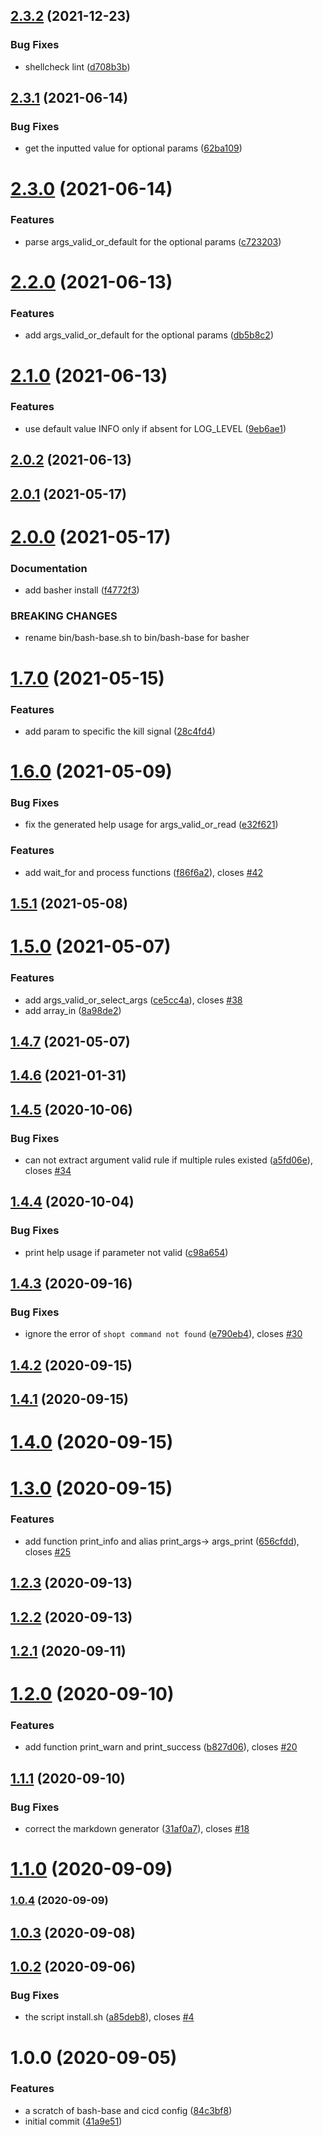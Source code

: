## [2.3.2](https://github.com/renault-digital/bash-base/compare/v2.3.1...v2.3.2) (2021-12-23)


### Bug Fixes

* shellcheck lint ([d708b3b](https://github.com/renault-digital/bash-base/commit/d708b3b42be1fad5bc5296a74efac742007151d9))

## [2.3.1](https://github.com/renault-digital/bash-base/compare/v2.3.0...v2.3.1) (2021-06-14)


### Bug Fixes

* get the inputted value for optional params ([62ba109](https://github.com/renault-digital/bash-base/commit/62ba1097aef765e1616f4489c97207c85007f172))

# [2.3.0](https://github.com/renault-digital/bash-base/compare/v2.2.0...v2.3.0) (2021-06-14)


### Features

* parse args_valid_or_default for the optional params ([c723203](https://github.com/renault-digital/bash-base/commit/c7232032ba96d918b48a76e94bf1477e4c810b35))

# [2.2.0](https://github.com/renault-digital/bash-base/compare/v2.1.0...v2.2.0) (2021-06-13)


### Features

* add args_valid_or_default for the optional params ([db5b8c2](https://github.com/renault-digital/bash-base/commit/db5b8c2099b501ce1eac04580c524d9cb1dc9bb2))

# [2.1.0](https://github.com/renault-digital/bash-base/compare/v2.0.2...v2.1.0) (2021-06-13)


### Features

* use default value INFO only if absent for LOG_LEVEL ([9eb6ae1](https://github.com/renault-digital/bash-base/commit/9eb6ae1a35c3bf37d109e9bf581da4d28d34c7d3))

## [2.0.2](https://github.com/renault-digital/bash-base/compare/v2.0.1...v2.0.2) (2021-06-13)

## [2.0.1](https://github.com/renault-digital/bash-base/compare/v2.0.0...v2.0.1) (2021-05-17)

# [2.0.0](https://github.com/renault-digital/bash-base/compare/v1.7.0...v2.0.0) (2021-05-17)


### Documentation

* add basher install ([f4772f3](https://github.com/renault-digital/bash-base/commit/f4772f3f476d93207550c4f6ff5cacbeffa202c8))


### BREAKING CHANGES

* rename bin/bash-base.sh to bin/bash-base for basher

# [1.7.0](https://github.com/renault-digital/bash-base/compare/v1.6.0...v1.7.0) (2021-05-15)


### Features

* add param to specific the kill signal ([28c4fd4](https://github.com/renault-digital/bash-base/commit/28c4fd4d7516891682f323a97488ab3e63b5c712))

# [1.6.0](https://github.com/renault-digital/bash-base/compare/v1.5.1...v1.6.0) (2021-05-09)


### Bug Fixes

* fix the generated help usage for args_valid_or_read ([e32f621](https://github.com/renault-digital/bash-base/commit/e32f6216680b40dea46816943454a5b7b2dbb43f))


### Features

* add wait_for and process functions ([f86f6a2](https://github.com/renault-digital/bash-base/commit/f86f6a24ac6ceef74f694d6932ba0adbb4a95d90)), closes [#42](https://github.com/renault-digital/bash-base/issues/42)

## [1.5.1](https://github.com/renault-digital/bash-base/compare/v1.5.0...v1.5.1) (2021-05-08)

# [1.5.0](https://github.com/renault-digital/bash-base/compare/v1.4.7...v1.5.0) (2021-05-07)


### Features

* add args_valid_or_select_args ([ce5cc4a](https://github.com/renault-digital/bash-base/commit/ce5cc4aca59dbe4d5edc53d18f29ceef88566bb6)), closes [#38](https://github.com/renault-digital/bash-base/issues/38)
* add array_in ([8a98de2](https://github.com/renault-digital/bash-base/commit/8a98de2d770ed67c413826ec00110c6031f06e74))

## [1.4.7](https://github.com/renault-digital/bash-base/compare/v1.4.6...v1.4.7) (2021-05-07)

## [1.4.6](https://github.com/renault-digital/bash-base/compare/v1.4.5...v1.4.6) (2021-01-31)

## [1.4.5](https://github.com/renault-digital/bash-base/compare/v1.4.4...v1.4.5) (2020-10-06)


### Bug Fixes

* can not extract argument valid rule if multiple rules existed ([a5fd06e](https://github.com/renault-digital/bash-base/commit/a5fd06e0058022ca592476bf01f8ecff6c9b7e02)), closes [#34](https://github.com/renault-digital/bash-base/issues/34)

## [1.4.4](https://github.com/renault-digital/bash-base/compare/v1.4.3...v1.4.4) (2020-10-04)


### Bug Fixes

* print help usage if parameter not valid ([c98a654](https://github.com/renault-digital/bash-base/commit/c98a654d4fd6eef1a082cd8d3ed5580fe7d5ccad))

## [1.4.3](https://github.com/renault-digital/bash-base/compare/v1.4.2...v1.4.3) (2020-09-16)


### Bug Fixes

* ignore the error of `shopt command not found` ([e790eb4](https://github.com/renault-digital/bash-base/commit/e790eb417b6de11b5358badd4178dce6a987dc18)), closes [#30](https://github.com/renault-digital/bash-base/issues/30)

## [1.4.2](https://github.com/renault-digital/bash-base/compare/v1.4.1...v1.4.2) (2020-09-15)

## [1.4.1](https://github.com/renault-digital/bash-base/compare/v1.4.0...v1.4.1) (2020-09-15)

# [1.4.0](https://github.com/renault-digital/bash-base/compare/v1.3.0...v1.4.0) (2020-09-15)

# [1.3.0](https://github.com/renault-digital/bash-base/compare/v1.2.3...v1.3.0) (2020-09-15)


### Features

* add function print_info and alias print_args-> args_print ([656cfdd](https://github.com/renault-digital/bash-base/commit/656cfdd3c5b7692539ae1e4303f9775cb9f1b066)), closes [#25](https://github.com/renault-digital/bash-base/issues/25)

## [1.2.3](https://github.com/renault-digital/bash-base/compare/v1.2.2...v1.2.3) (2020-09-13)

## [1.2.2](https://github.com/renault-digital/bash-base/compare/v1.2.1...v1.2.2) (2020-09-13)

## [1.2.1](https://github.com/renault-digital/bash-base/compare/v1.2.0...v1.2.1) (2020-09-11)

# [1.2.0](https://github.com/renault-digital/bash-base/compare/v1.1.1...v1.2.0) (2020-09-10)


### Features

* add function print_warn and print_success ([b827d06](https://github.com/renault-digital/bash-base/commit/b827d061907005c5cbac1b66696976dd484a219e)), closes [#20](https://github.com/renault-digital/bash-base/issues/20)

## [1.1.1](https://github.com/renault-digital/bash-base/compare/v1.1.0...v1.1.1) (2020-09-10)


### Bug Fixes

* correct the markdown generator ([31af0a7](https://github.com/renault-digital/bash-base/commit/31af0a777815406216757eae6e05f7865b26db81)), closes [#18](https://github.com/renault-digital/bash-base/issues/18)

# [1.1.0](https://github.com/renault-digital/bash-base/compare/v1.0.4...v1.1.0) (2020-09-09)

### [1.0.4](https://github.com/renault-digital/bash-base/compare/v1.0.3...v1.0.4) (2020-09-09)

## [1.0.3](https://github.com/renault-digital/bash-base/compare/v1.0.2...v1.0.3) (2020-09-08)

## [1.0.2](https://github.com/renault-digital/bash-base/compare/v1.0.1...v1.0.2) (2020-09-06)


### Bug Fixes

* the script install.sh ([a85deb8](https://github.com/renault-digital/bash-base/commit/a85deb80a107a61966597a42658703da304d3122)), closes [#4](https://github.com/renault-digital/bash-base/issues/4)

# 1.0.0 (2020-09-05)


### Features

* a scratch of bash-base and cicd config ([84c3bf8](https://github.com/renault-digital/bash-base/commit/84c3bf84e3ec73842efd06061349c62008e27fa5))
* initial commit ([41a9e51](https://github.com/renault-digital/bash-base/commit/41a9e51c15d9a328f9ae301070f5003326c0cd3b))
